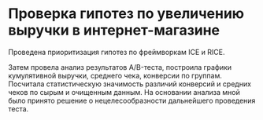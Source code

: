 # Проверка гипотез по увеличению выручки в интернет-магазине

Проведена приоритизация гипотез по фреймворкам ICE и RICE. 

Затем провела анализ результатов A/B-теста, построила графики кумулятивной выручки, среднего чека,
конверсии по группам. Посчитала статистическую значимость различий конверсий
и средних чеков по сырым и очищенным данным. На основании анализа мной было
принято решение о нецелесообразности дальнейшего проведения теста.
